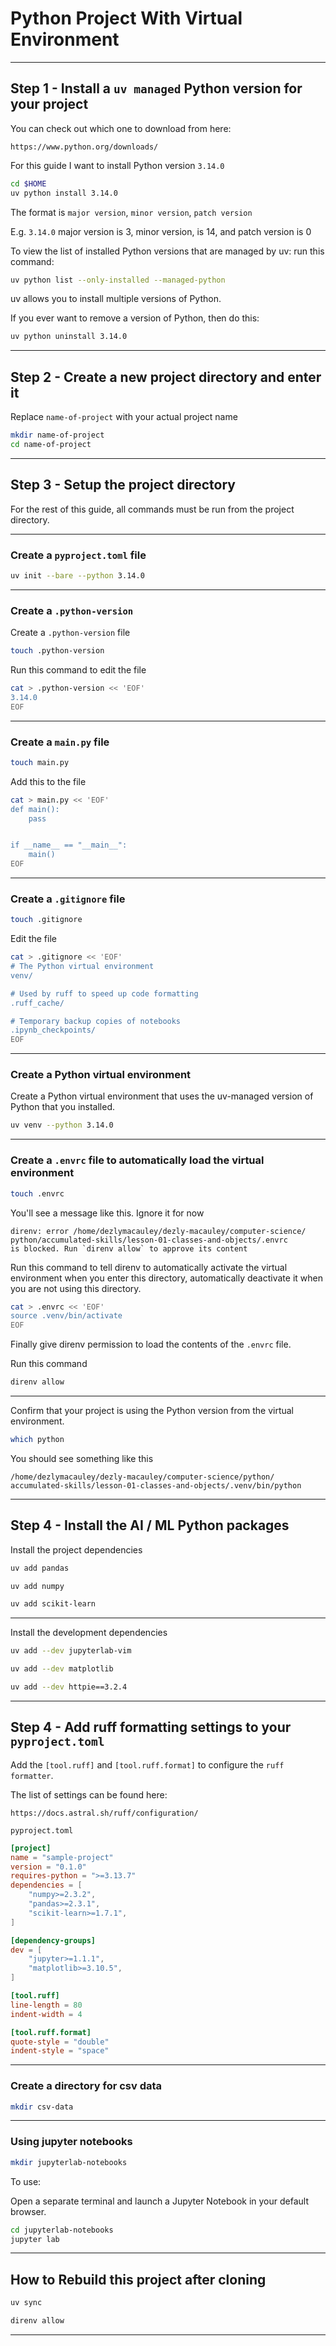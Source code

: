 # Python Project With Virtual Environment 
_______________________________________________________________________________
## Step 1 - Install a `uv managed` Python version for your project 

You can check out which one to download from here:
```
https://www.python.org/downloads/
```

For this guide I want to install Python version `3.14.0`
```sh
cd $HOME
uv python install 3.14.0
```

The format is `major version`, `minor version`, `patch version`

E.g. `3.14.0` major version is 3, minor version, is 14, and patch version is 0

To view the list of installed Python versions that are managed by uv:
run this command:
```sh
uv python list --only-installed --managed-python
```
uv allows you to install multiple versions of Python.

If you ever want to remove a version of Python, then do this:
```sh
uv python uninstall 3.14.0
```
_______________________________________________________________________________
## Step 2 - Create a new project directory and enter it

Replace `name-of-project` with your actual project name

```sh
mkdir name-of-project
cd name-of-project
```
_______________________________________________________________________________
## Step 3 - Setup the project directory

For the rest of this guide, all commands must be run 
from the project directory.

_______________________________________________________________________________
### Create a `pyproject.toml` file

```sh
uv init --bare --python 3.14.0
```
_______________________________________________________________________________
### Create a `.python-version`

Create a `.python-version` file
```sh
touch .python-version
```

Run this command to edit the file
```sh
cat > .python-version << 'EOF'
3.14.0
EOF
```
_______________________________________________________________________________
### Create a `main.py` file

```sh
touch main.py
```

Add this to the file
```sh
cat > main.py << 'EOF'
def main():
    pass


if __name__ == "__main__":
    main()
EOF
```
_______________________________________________________________________________
### Create a `.gitignore` file

```sh
touch .gitignore
```

Edit the file
```sh
cat > .gitignore << 'EOF'
# The Python virtual environment
venv/

# Used by ruff to speed up code formatting
.ruff_cache/ 

# Temporary backup copies of notebooks
.ipynb_checkpoints/
EOF
```
_______________________________________________________________________________
### Create a Python virtual environment

Create a Python virtual environment that uses the uv-managed version 
of Python that you installed.

```sh
uv venv --python 3.14.0
```
_______________________________________________________________________________
### Create a `.envrc` file to automatically load the virtual environment

```sh
touch .envrc
```

You'll see a message like this. Ignore it for now
```
direnv: error /home/dezlymacauley/dezly-macauley/computer-science/
python/accumulated-skills/lesson-01-classes-and-objects/.envrc 
is blocked. Run `direnv allow` to approve its content
```

Run this command to tell direnv to automatically activate 
the virtual environment when you enter this directory,
automatically deactivate it when you are not using this directory.
```sh
cat > .envrc << 'EOF'
source .venv/bin/activate
EOF
```

Finally give direnv permission to load the contents of the `.envrc` file.

Run this command
```sh
direnv allow
```
_______________________________________________________________________________
Confirm that your project is using the Python version from 
the virtual environment.

```sh
which python
```

You should see something like this
```
/home/dezlymacauley/dezly-macauley/computer-science/python/
accumulated-skills/lesson-01-classes-and-objects/.venv/bin/python
```
_______________________________________________________________________________
## Step 4 - Install the AI / ML Python packages

Install the project dependencies

```sh
uv add pandas
```

```sh
uv add numpy
```

```sh
uv add scikit-learn 
```

_______________________________________________________________________________

Install the development dependencies

```sh
uv add --dev jupyterlab-vim
```

```sh
uv add --dev matplotlib
```

```sh
uv add --dev httpie==3.2.4
```
_______________________________________________________________________________
## Step 4 - Add ruff formatting settings to your `pyproject.toml` 

Add the `[tool.ruff]` and `[tool.ruff.format]` 
to configure the `ruff formatter`.

The list of settings can be found here:

```
https://docs.astral.sh/ruff/configuration/
```

`pyproject.toml`
```toml
[project]
name = "sample-project"
version = "0.1.0"
requires-python = ">=3.13.7"
dependencies = [
    "numpy>=2.3.2",
    "pandas>=2.3.1",
    "scikit-learn>=1.7.1",
]

[dependency-groups]
dev = [
    "jupyter>=1.1.1",
    "matplotlib>=3.10.5",
]

[tool.ruff]
line-length = 80
indent-width = 4

[tool.ruff.format]
quote-style = "double"
indent-style = "space"
```
_______________________________________________________________________________
### Create a directory for csv data

```sh
mkdir csv-data
```
_______________________________________________________________________________
### Using jupyter notebooks

```sh
mkdir jupyterlab-notebooks
```

To use:

Open a separate terminal and launch a Jupyter Notebook 
in your default browser.

```sh
cd jupyterlab-notebooks
jupyter lab
```
_______________________________________________________________________________
## How to Rebuild this project after cloning

```sh
uv sync
```

```sh
direnv allow
```
_______________________________________________________________________________

